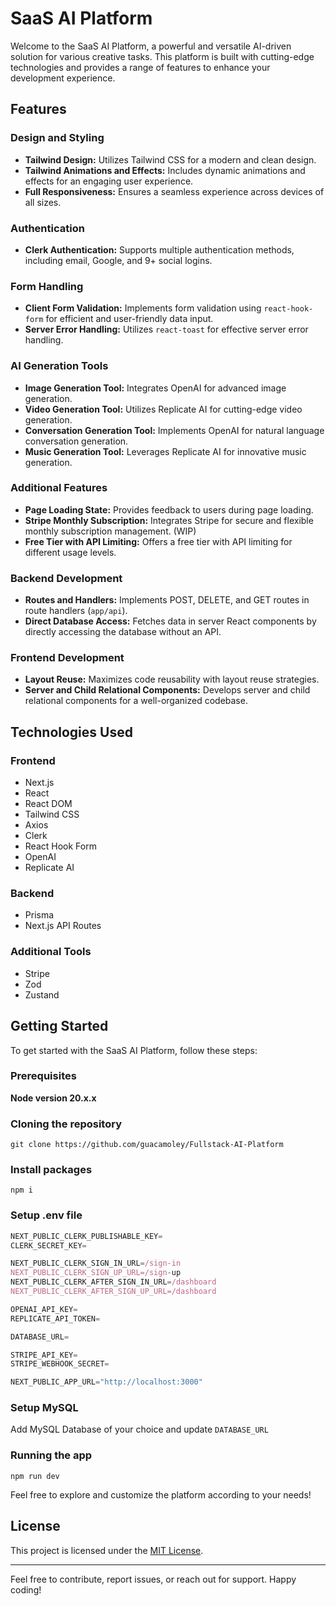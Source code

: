 # SaaS AI Platform

Welcome to the SaaS AI Platform, a powerful and versatile AI-driven solution for various creative tasks. This platform is built with cutting-edge technologies and provides a range of features to enhance your development experience.

## Features

### Design and Styling

- **Tailwind Design:** Utilizes Tailwind CSS for a modern and clean design.
- **Tailwind Animations and Effects:** Includes dynamic animations and effects for an engaging user experience.
- **Full Responsiveness:** Ensures a seamless experience across devices of all sizes.

### Authentication

- **Clerk Authentication:** Supports multiple authentication methods, including email, Google, and 9+ social logins.

### Form Handling

- **Client Form Validation:** Implements form validation using `react-hook-form` for efficient and user-friendly data input.
- **Server Error Handling:** Utilizes `react-toast` for effective server error handling.

### AI Generation Tools

- **Image Generation Tool:** Integrates OpenAI for advanced image generation.
- **Video Generation Tool:** Utilizes Replicate AI for cutting-edge video generation.
- **Conversation Generation Tool:** Implements OpenAI for natural language conversation generation.
- **Music Generation Tool:** Leverages Replicate AI for innovative music generation.

### Additional Features

- **Page Loading State:** Provides feedback to users during page loading.
- **Stripe Monthly Subscription:** Integrates Stripe for secure and flexible monthly subscription management. (WIP)
- **Free Tier with API Limiting:** Offers a free tier with API limiting for different usage levels.

### Backend Development

- **Routes and Handlers:** Implements POST, DELETE, and GET routes in route handlers (`app/api`).
- **Direct Database Access:** Fetches data in server React components by directly accessing the database without an API.

### Frontend Development

- **Layout Reuse:** Maximizes code reusability with layout reuse strategies.
- **Server and Child Relational Components:** Develops server and child relational components for a well-organized codebase.

## Technologies Used

### Frontend

- Next.js
- React
- React DOM
- Tailwind CSS
- Axios
- Clerk
- React Hook Form
- OpenAI
- Replicate AI

### Backend

- Prisma
- Next.js API Routes

### Additional Tools

- Stripe
- Zod
- Zustand

## Getting Started

To get started with the SaaS AI Platform, follow these steps:

### Prerequisites

**Node version 20.x.x**

### Cloning the repository

```shell
git clone https://github.com/guacamoley/Fullstack-AI-Platform
```

### Install packages

```shell
npm i
```

### Setup .env file

```js
NEXT_PUBLIC_CLERK_PUBLISHABLE_KEY=
CLERK_SECRET_KEY=

NEXT_PUBLIC_CLERK_SIGN_IN_URL=/sign-in
NEXT_PUBLIC_CLERK_SIGN_UP_URL=/sign-up
NEXT_PUBLIC_CLERK_AFTER_SIGN_IN_URL=/dashboard
NEXT_PUBLIC_CLERK_AFTER_SIGN_UP_URL=/dashboard

OPENAI_API_KEY=
REPLICATE_API_TOKEN=

DATABASE_URL=

STRIPE_API_KEY=
STRIPE_WEBHOOK_SECRET=

NEXT_PUBLIC_APP_URL="http://localhost:3000"
```

### Setup MySQL

Add MySQL Database of your choice and update `DATABASE_URL`

### Running the app

```shell
npm run dev
```

Feel free to explore and customize the platform according to your needs!

## License

This project is licensed under the [MIT License](LICENSE).

---

Feel free to contribute, report issues, or reach out for support. Happy coding!

